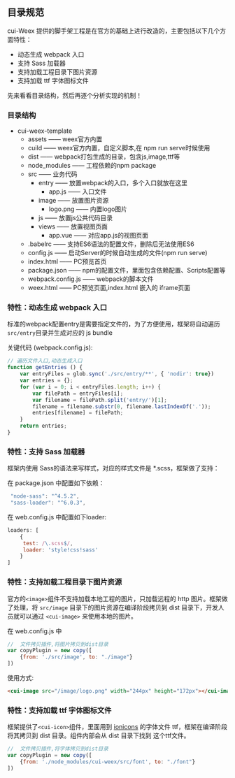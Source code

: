 ## 目录规范
cui-Weex 提供的脚手架工程是在官方的基础上进行改造的，主要包括以下几个方面特性：

* 动态生成 webpack 入口
* 支持 Sass 加载器
* 支持加载工程目录下图片资源
* 支持加载 ttf 字体图标文件

先来看看目录结构，然后再逐个分析实现的机制！

### 目录结构

* cui-weex-template 
	* assets —— weex官方内置
	* cuild —— weex官方内置，自定义脚本,在 npm run serve时候使用
	* dist —— webpack打包生成的目录，包含js,image,ttf等
	* node_modules —— 工程依赖的npm package
	* src —— 业务代码
		* entry —— 放置webpack的入口，多个入口就放在这里
			* app.js —— 入口文件
		* image —— 放置图片资源
			* logo.png —— 内置logo图片 
		* js —— 放置js公共代码目录
		* views —— 放置视图页面
			* app.vue —— 对应app.js的视图页面 
	* .babelrc —— 支持ES6语法的配置文件，删除后无法使用ES6
	* config.js —— 启动Server的时候自动生成的文件(npm run serve)
	* index.html —— PC预览首页
	* package.json —— npm的配置文件，里面包含依赖配置、Scripts配置等
	* webpack.config.js —— webpack的脚本文件
	* weex.html —— PC预览页面,index.html 嵌入的 iframe页面


### 特性：动态生成 webpack 入口

标准的webpack配置entry是需要指定文件的，为了方便使用，框架将自动遍历 `src/entry`目录并生成对应的 js bundle

关键代码 (webpack.config.js):

```javascript
// 遍历文件入口,动态生成入口
function getEntries () {
    var entryFiles = glob.sync('./src/entry/**', { 'nodir': true})
    var entries = {};
    for (var i = 0; i < entryFiles.length; i++) {
        var filePath = entryFiles[i];
        var filename = filePath.split('entry/')[1];
        filename = filename.substr(0, filename.lastIndexOf('.'));
        entries[filename] = filePath;
    }
    return entries;
}
```

### 特性：支持 Sass 加载器

框架内使用 Sass的语法来写样式，对应的样式文件是 *.scss，框架做了支持：

在 package.json 中配置如下依赖：

```javascript
 "node-sass": "^4.5.2",
 "sass-loader": "^6.0.3",
```

在 web.config.js 中配置如下loader:

```javascript
loaders: [
	{
     test: /\.scss$/,
     loader: 'style!css!sass'
    }
]
```

### 特性：支持加载工程目录下图片资源
官方的`<image>`组件不支持加载本地工程的图片，只加载远程的 http 图片。框架做了处理，将 `src/image` 目录下的图片资源在编译阶段拷贝到 dist 目录下，开发人员就可以通过 `<cui-image>` 来使用本地的图片。

在 web.config.js 中

```javascript
//  文件拷贝插件,将图片拷贝到dist目录
var copyPlugin = new copy([
    {from: './src/image', to: "./image"}
])
```
使用方式:

```html
<cui-image src="/image/logo.png" width="244px" height="172px"></cui-image>
```

### 特性：支持加载 ttf 字体图标文件

框架提供了`<cui-icon>`组件，里面用到 [ionicons](http://ionicons.com/) 的字体文件 ttf，框架在编译阶段将其拷贝到 dist 目录。组件内部会从 dist 目录下找到 这个ttf文件。

```javascript
//  文件拷贝插件,将字体拷贝到dist目录
var copyPlugin = new copy([
    {from: './node_modules/cui-weex/src/font', to: "./font"}
])
```